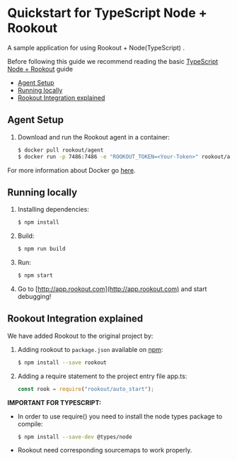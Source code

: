 # Quickstart for TypeScript Node + Rookout

A sample application for using Rookout + Node(TypeScript) .

Before following this guide we recommend reading the basic [TypeScript Node + Rookout] guide

* [Agent Setup](#agent-setup)
* [Running locally](#running-locally)
* [Rookout Integration explained](#rookout-integration-explained)


## Agent Setup


1. Download and run the Rookout agent in a container:  
    
    ```bash
    $ docker pull rookout/agent
    $ docker run -p 7486:7486 -e "ROOKOUT_TOKEN=<Your-Token>" rookout/agent
    ```

For more information about Docker go [here](https://www.docker.com/).


## Running locally


1. Installing dependencies:
    ```bash
    $ npm install
    ```

2. Build:
    ```bash
    $ npm run build
    ```

3. Run:
    ```bash
    $ npm start
    ```

4. Go to [http://app.rookout.com](http://app.rookout.com) and start debugging! 


## Rookout Integration explained


We have added Rookout to the original project by:
1. Adding rookout to `package.json` available on [npm]:
    ```bash
    $ npm install --save rookout
    ```

2. Adding a require statement to the project entry file app.ts:
    ```ts
    const rook = require("rookout/auto_start");
    ```

__IMPORTANT FOR TYPESCRIPT:__


* In order to use require() you need to install the node types package to compile:
    ```bash
    $ npm install --save-dev @types/node
    ```

* Rookout need corresponding sourcemaps to work properly.

[TypeScript Node + Rookout]: https://rookout.github.io/tutorials/typescript
[npm]: https://www.npmjs.com/package/rookout


